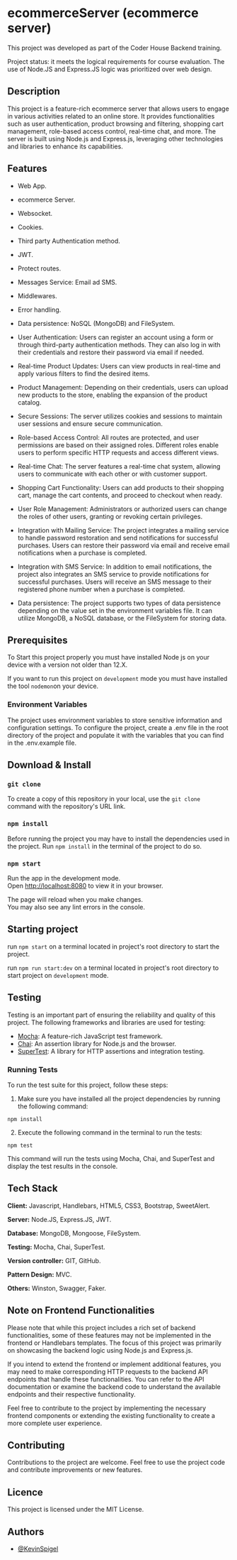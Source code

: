 # ecommerceServer (ecommerce server)

This project was developed as part of the Coder House Backend training.

Project status: it meets the logical requirements for course evaluation.
The use of Node.JS and Express.JS logic was prioritized over web design.

## Description

This project is a feature-rich ecommerce server that allows users to engage in various activities related to an online store. It provides functionalities such as user authentication, product browsing and filtering, shopping cart management, role-based access control, real-time chat, and more. The server is built using Node.js and Express.js, leveraging other technologies and libraries to enhance its capabilities.

## Features

- Web App.
- ecommerce Server.
- Websocket.
- Cookies.
- Third party Authentication method.
- JWT.
- Protect routes.
- Messages Service: Email ad SMS.
- Middlewares.
- Error handling.
- Data persistence: NoSQL (MongoDB) and FileSystem.

- User Authentication: Users can register an account using a form or through third-party authentication methods. They can also log in with their credentials and restore their password via email if needed.
- Real-time Product Updates: Users can view products in real-time and apply various filters to find the desired items.
- Product Management: Depending on their credentials, users can upload new products to the store, enabling the expansion of the product catalog.
- Secure Sessions: The server utilizes cookies and sessions to maintain user sessions and ensure secure communication.
- Role-based Access Control: All routes are protected, and user permissions are based on their assigned roles. Different roles enable users to perform specific HTTP requests and access different views.
- Real-time Chat: The server features a real-time chat system, allowing users to communicate with each other or with customer support.
- Shopping Cart Functionality: Users can add products to their shopping cart, manage the cart contents, and proceed to checkout when ready.
- User Role Management: Administrators or authorized users can change the roles of other users, granting or revoking certain privileges.
- Integration with Mailing Service: The project integrates a mailing service to handle password restoration and send notifications for successful purchases. Users can restore their password via email and receive email notifications when a purchase is completed.
- Integration with SMS Service: In addition to email notifications, the project also integrates an SMS service to provide notifications for successful purchases. Users will receive an SMS message to their registered phone number when a purchase is completed.
- Data persistence: The project supports two types of data persistence depending on the value set in the environment variables file. It can utilize MongoDB, a NoSQL database, or the FileSystem for storing data.

## Prerequisites

To Start this project properly you must have installed Node js on your device with a version not older than 12.X.

If you want to run this project on `development` mode you must have installed the tool `nodemon`on your device.

### Environment Variables

The project uses environment variables to store sensitive information and configuration settings. To configure the project, create a .env file in the root directory of the project and populate it with the variables that you can find in the .env.example file.

## Download & Install

### `git clone`

To create a copy of this repository in your local, use the `git clone` command with the repository's URL link.

### `npm install`

Before running the project you may have to install the dependencies used in the project.
Run `npm install` in the terminal of the project to do so.

### `npm start`

Run the app in the development mode.\
Open [http://localhost:8080](http://localhost:8080) to view it in your browser.

The page will reload when you make changes.\
You may also see any lint errors in the console.

## Starting project

run `npm start` on a terminal located in project's root directory to start the project.

run `npm run start:dev` on a terminal located in project's root directory to start project on `development` mode.

## Testing

Testing is an important part of ensuring the reliability and quality of this project. The following frameworks and libraries are used for testing:

- [Mocha](https://mochajs.org/): A feature-rich JavaScript test framework.
- [Chai](https://chaijs.com/): An assertion library for Node.js and the browser.
- [SuperTest](https://github.com/visionmedia/supertest): A library for HTTP assertions and integration testing.

### Running Tests

To run the test suite for this project, follow these steps:

1. Make sure you have installed all the project dependencies by running the following command:

`npm install`

2. Execute the following command in the terminal to run the tests:

`npm test`

This command will run the tests using Mocha, Chai, and SuperTest and display the test results in the console.

## Tech Stack

**Client:** Javascript, Handlebars, HTML5, CSS3, Bootstrap, SweetAlert.

**Server:** Node.JS, Express.JS, JWT.

**Database:** MongoDB, Mongoose, FileSystem.

**Testing:** Mocha, Chai, SuperTest.

**Version controller:** GIT, GitHub.

**Pattern Design:** MVC.

**Others:** Winston, Swagger, Faker.

## Note on Frontend Functionalities

Please note that while this project includes a rich set of backend functionalities, some of these features may not be implemented in the frontend or Handlebars templates. The focus of this project was primarily on showcasing the backend logic using Node.js and Express.js.

If you intend to extend the frontend or implement additional features, you may need to make corresponding HTTP requests to the backend API endpoints that handle these functionalities. You can refer to the API documentation or examine the backend code to understand the available endpoints and their respective functionality.

Feel free to contribute to the project by implementing the necessary frontend components or extending the existing functionality to create a more complete user experience.

## Contributing

Contributions to the project are welcome. Feel free to use the project code and contribute improvements or new features.

## Licence

This project is licensed under the MIT License.

## Authors

- [@KevinSpigel](https://github.com/KevinSpigel)
